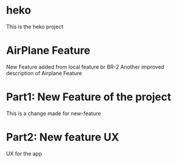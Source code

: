 # heko
This is the heko project

# AirPlane Feature 
New Feature added from local feature br BR-2
Another improved description of Airplane Feature

# Part1: New Feature of the project
This is a change made for new-feature 

# Part2: New feature UX 
UX for the app
